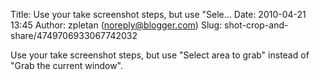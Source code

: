 Title: Use your take screenshot steps, but use &quot;Sele...
Date: 2010-04-21 13:45
Author: zpletan (noreply@blogger.com)
Slug: shot-crop-and-share/4749706933067742032

Use your take screenshot steps, but use "Select area to grab" instead of
"Grab the current window".

